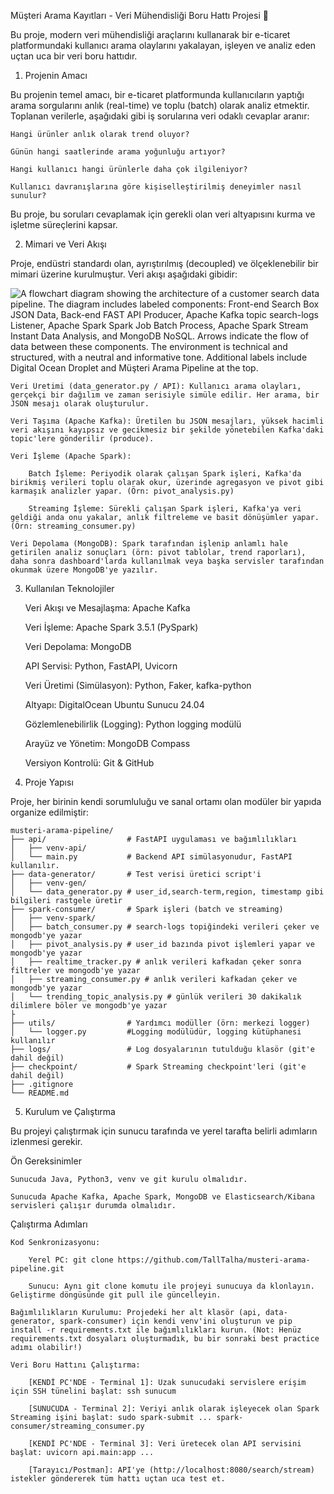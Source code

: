 Müşteri Arama Kayıtları - Veri Mühendisliği Boru Hattı Projesi 🚀

Bu proje, modern veri mühendisliği araçlarını kullanarak bir e-ticaret platformundaki kullanıcı arama olaylarını yakalayan, işleyen ve analiz eden uçtan uca bir veri boru hattıdır.

1. Projenin Amacı

Bu projenin temel amacı, bir e-ticaret platformunda kullanıcıların yaptığı arama sorgularını anlık (real-time) ve toplu (batch) olarak analiz etmektir. Toplanan verilerle, aşağıdaki gibi iş sorularına veri odaklı cevaplar aranır:

    Hangi ürünler anlık olarak trend oluyor?

    Günün hangi saatlerinde arama yoğunluğu artıyor?

    Hangi kullanıcı hangi ürünlerle daha çok ilgileniyor?

    Kullanıcı davranışlarına göre kişiselleştirilmiş deneyimler nasıl sunulur?

Bu proje, bu soruları cevaplamak için gerekli olan veri altyapısını kurma ve işletme süreçlerini kapsar.

2. Mimari ve Veri Akışı

Proje, endüstri standardı olan, ayrıştırılmış (decoupled) ve ölçeklenebilir bir mimari üzerine kurulmuştur. Veri akışı aşağıdaki gibidir:

![A flowchart diagram showing the architecture of a customer search data pipeline. The diagram includes labeled components: Front-end Search Box JSON Data, Back-end FAST API Producer, Apache Kafka topic search-logs Listener, Apache Spark Spark Job Batch Process, Apache Spark Stream Instant Data Analysis, and MongoDB NoSQL. Arrows indicate the flow of data between these components. The environment is technical and structured, with a neutral and informative tone. Additional labels include Digital Ocean Droplet and Müşteri Arama Pipeline at the top.](images/flow.svg)

    Veri Üretimi (data_generator.py / API): Kullanıcı arama olayları, gerçekçi bir dağılım ve zaman serisiyle simüle edilir. Her arama, bir JSON mesajı olarak oluşturulur.

    Veri Taşıma (Apache Kafka): Üretilen bu JSON mesajları, yüksek hacimli veri akışını kayıpsız ve gecikmesiz bir şekilde yönetebilen Kafka'daki topic'lere gönderilir (produce).

    Veri İşleme (Apache Spark):

        Batch İşleme: Periyodik olarak çalışan Spark işleri, Kafka'da birikmiş verileri toplu olarak okur, üzerinde agregasyon ve pivot gibi karmaşık analizler yapar. (Örn: pivot_analysis.py)

        Streaming İşleme: Sürekli çalışan Spark işleri, Kafka'ya veri geldiği anda onu yakalar, anlık filtreleme ve basit dönüşümler yapar. (Örn: streaming_consumer.py)

    Veri Depolama (MongoDB): Spark tarafından işlenip anlamlı hale getirilen analiz sonuçları (örn: pivot tablolar, trend raporları), daha sonra dashboard'larda kullanılmak veya başka servisler tarafından okunmak üzere MongoDB'ye yazılır.

3. Kullanılan Teknolojiler

    Veri Akışı ve Mesajlaşma: Apache Kafka

    Veri İşleme: Apache Spark 3.5.1 (PySpark)

    Veri Depolama: MongoDB

    API Servisi: Python, FastAPI, Uvicorn

    Veri Üretimi (Simülasyon): Python, Faker, kafka-python

    Altyapı: DigitalOcean Ubuntu Sunucu 24.04

    Gözlemlenebilirlik (Logging): Python logging modülü

    Arayüz ve Yönetim: MongoDB Compass

    Versiyon Kontrolü: Git & GitHub

4. Proje Yapısı

Proje, her birinin kendi sorumluluğu ve sanal ortamı olan modüler bir yapıda organize edilmiştir:
```
musteri-arama-pipeline/
├── api/                  # FastAPI uygulaması ve bağımlılıkları
│   ├── venv-api/
│   └── main.py           # Backend API simülasyonudur, FastAPI kullanılır.         
├── data-generator/       # Test verisi üretici script'i
│   ├── venv-gen/
│   └── data_generator.py # user_id,search-term,region, timestamp gibi bilgileri rastgele üretir
├── spark-consumer/       # Spark işleri (batch ve streaming)
│   ├── venv-spark/
│   ├── batch_consumer.py # search-logs topiğindeki verileri çeker ve mongodb'ye yazar
│   ├── pivot_analysis.py # user_id bazında pivot işlemleri yapar ve mongodb'ye yazar
│   ├── realtime_tracker.py # anlık verileri kafkadan çeker sonra filtreler ve mongodb'ye yazar
│   ├── streaming_consumer.py # anlık verileri kafkadan çeker ve mongodb'ye yazar
│   └── trending_topic_analysis.py # günlük verileri 30 dakikalık dilimlere böler ve mongodb'ye yazar
├   
├── utils/                # Yardımcı modüller (örn: merkezi logger)
│   └── logger.py         #Logging modülüdür, logging kütüphanesi kullanılır
├── logs/                 # Log dosyalarının tutulduğu klasör (git'e dahil değil)
├── checkpoint/           # Spark Streaming checkpoint'leri (git'e dahil değil)
├── .gitignore
└── README.md
```
5. Kurulum ve Çalıştırma

Bu projeyi çalıştırmak için sunucu tarafında ve yerel tarafta belirli adımların izlenmesi gerekir.

Ön Gereksinimler

    Sunucuda Java, Python3, venv ve git kurulu olmalıdır.

    Sunucuda Apache Kafka, Apache Spark, MongoDB ve Elasticsearch/Kibana servisleri çalışır durumda olmalıdır.

Çalıştırma Adımları

    Kod Senkronizasyonu:

        Yerel PC: git clone https://github.com/TallTalha/musteri-arama-pipeline.git

        Sunucu: Aynı git clone komutu ile projeyi sunucuya da klonlayın. Geliştirme döngüsünde git pull ile güncelleyin.

    Bağımlılıkların Kurulumu: Projedeki her alt klasör (api, data-generator, spark-consumer) için kendi venv'ini oluşturun ve pip install -r requirements.txt ile bağımlılıkları kurun. (Not: Henüz requirements.txt dosyaları oluşturmadık, bu bir sonraki best practice adımı olabilir!)

    Veri Boru Hattını Çalıştırma:

        [KENDİ PC'NDE - Terminal 1]: Uzak sunucudaki servislere erişim için SSH tünelini başlat: ssh sunucum

        [SUNUCUDA - Terminal 2]: Veriyi anlık olarak işleyecek olan Spark Streaming işini başlat: sudo spark-submit ... spark-consumer/streaming_consumer.py

        [KENDİ PC'NDE - Terminal 3]: Veri üretecek olan API servisini başlat: uvicorn api.main:app ...

        [Tarayıcı/Postman]: API'ye (http://localhost:8080/search/stream) istekler göndererek tüm hattı uçtan uca test et.


